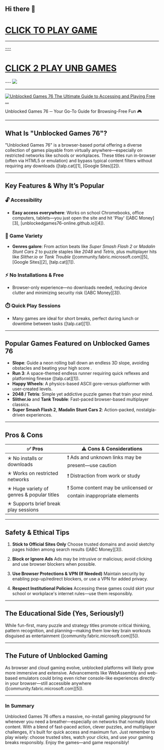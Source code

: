 ## Hi there 👋

<h1><a href="https://mathlessons.blog">CLICK TO PLAY GAME</h1>
<HR>---
<H1><a href="https://mathtest-99.art">CLICK 2 PLAY UNB GAMES</a></H1>
---
<a href="https://mathlessons.blog"><img src="https://1lesson1.email/gamez.png"></a>

---
[![Unblocked Games 76 The Ultimate Guide to Accessing and Playing Free ...](https://tse4.mm.bing.net/th?id=OIP.QMysRtxED_AVhKmKYsr-2gHaEy\&pid=Api)](https://mathlessons.blog)

Unblocked Games 76 ─ Your Go-To Guide for Browsing-Free Fun 🎮

---

## What Is "Unblocked Games 76"?

"Unblocked Games 76" is a browser-based portal offering a diverse collection of games playable from virtually anywhere—especially on restricted networks like schools or workplaces. These titles run in-browser (often via HTML5 or emulation) and bypass typical content filters without requiring any downloads ([talp.cat][1], [Google Sites][2]).

---

## Key Features & Why It’s Popular

### 🔓 Accessibility

* **Easy access everywhere**: Works on school Chromebooks, office computers, tablets—you just open the site and hit 'Play' ([ABC Money][3], [unblockedgames76-online.github.io][4]).

### 🎲 Game Variety

* **Genres galore**: From action beats like *Super Smash Flash 2* or *Madalin Stunt Cars 2* to puzzle staples like *2048* and *Tetris*, plus multiplayer hits like *Slither.io* or *Tank Trouble* ([community.fabric.microsoft.com][5], [Google Sites][2], [talp.cat][1]).

### ⚡ No Installations & Free

* Browser-only experience—no downloads needed, reducing device clutter and minimizing security risk ([ABC Money][3]).

### ⏱️ Quick Play Sessions

* Many games are ideal for short breaks, perfect during lunch or downtime between tasks ([talp.cat][1]).

---

## Popular Games Featured on Unblocked Games 76

* **Slope**: Guide a neon rolling ball down an endless 3D slope, avoiding obstacles and beating your high score .
* **Run 3**: A space-themed endless runner requiring quick reflexes and platforming finesse ([talp.cat][1]).
* **Happy Wheels**: A physics-based ASCII gore-versus-platformer with user-created levels.
* **2048 / Tetris**: Simple yet addictive puzzle games that train your mind.
* **Slither.io** and **Tank Trouble**: Fast-paced browser-based multiplayer classics.
* **Super Smash Flash 2**, **Madalin Stunt Cars 2**: Action-packed, nostalgia-driven experiences.

---

## Pros & Cons

| ✅ Pros                                    | ⚠️ Cons & Considerations                                           |
| ----------------------------------------- | ------------------------------------------------------------------ |
| ✭ No installs or downloads                | ❗ Ads and unknown links may be present—use caution                 |
| ✭ Works on restricted networks            | ❗ Distraction from work or study                                   |
| ✭ Huge variety of genres & popular titles | ❗ Some content may be unlicensed or contain inappropriate elements |
| ✭ Supports brief break play sessions      |                                                                    |

---

## Safety & Ethical Tips

1. **Stick to Official Sites Only**
   Choose trusted domains and avoid sketchy pages hidden among search results ([ABC Money][3]).

2. **Block or Ignore Ads**
   Ads may be intrusive or malicious; avoid clicking and use browser blockers when possible.

3. **Use Browser Protections & VPN (If Needed)**
   Maintain security by enabling pop-up/redirect blockers, or use a VPN for added privacy.

4. **Respect Institutional Policies**
   Accessing these games could skirt your school or workplace's internet rules—use them responsibly.

---

## The Educational Side (Yes, Seriously!)

While fun-first, many puzzle and strategy titles promote critical thinking, pattern recognition, and planning—making them low-key brain workouts disguised as entertainment ([community.fabric.microsoft.com][5]).

---

## The Future of Unblocked Gaming

As browser and cloud gaming evolve, unblocked platforms will likely grow more immersive and extensive. Advancements like WebAssembly and web-based emulators could bring even richer console-like experiences directly in your browser—still accessible anywhere ([community.fabric.microsoft.com][5]).

---

### In Summary

Unblocked Games 76 offers a massive, no-install gaming playground for whenever you need a breather—especially on networks that normally block content. With a blend of fast-paced action, clever puzzles, and multiplayer challenges, it's built for quick access and maximum fun. Just remember to play wisely: choose trusted sites, watch your clicks, and use your gaming breaks responsibly. Enjoy the games—and game responsibly!



